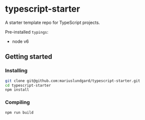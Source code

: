 # typescript-starter

A starter template repo for TypeScript projects.

Pre-installed `typings`:

* node v6

## Getting started

### Installing

```sh
git clone git@github.com:mariuslundgard/typescript-starter.git
cd typescript-starter
npm install
```

### Compiling

```sh
npm run build
```

